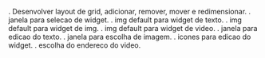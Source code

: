 . Desenvolver layout de grid, adicionar, remover, mover e redimensionar.
. janela para selecao de widget.
. img default para widget de texto.
. img default para widget de img.
. img default para widget de video.
. janela para edicao do texto.
. janela para escolha de imagem.
. icones para edicao do widget.
. escolha do endereco do video.